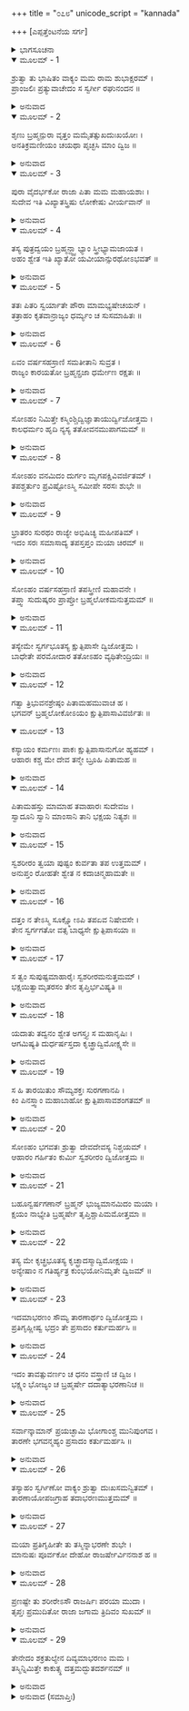 +++
title = "೦೭೮"
unicode_script = "kannada"

+++
[ಎಪ್ಪತ್ತೆಂಟನೆಯ ಸರ್ಗ]



<details><summary>ಭಾಗಸೂಚನಾ</summary>

ರಾಜಾಶ್ವೇತನು ನಿಂದ್ಯವಾದ ಆಹಾರವನ್ನು ತಿನ್ನಲು ಕಾರಣವನ್ನು ತಿಳಿಸಿದುದು, ಬ್ರಹ್ಮನ ಸಲಹೆಯಂತೆ ಆಭರಣಗಳನ್ನು ದಾನ ಮಾಡಿದ ನಂತರ ಹಸಿವು ಬಾಯಾರಿಕೆಗಳ ಸಂಕಟದಿಂದ ಶ್ವೇತರಾಜನು ಮುಕ್ತನಾದುದು
</details>

<details open><summary>ಮೂಲಮ್ - 1</summary>

ಶ್ರುತ್ವಾ ತು ಭಾಷಿತಂ ವಾಕ್ಯಂ ಮಮ ರಾಮ ಶುಭಾಕ್ಷರಮ್ ।  
ಪ್ರಾಂಜಲಿಃ ಪ್ರತ್ಯುವಾಚೇದಂ ಸ ಸ್ವರ್ಗೀ ರಘುನಂದನ ॥
</details>

<details><summary>ಅನುವಾದ</summary>

(ಅಗಸ್ತ್ಯರು ಹೇಳುತ್ತಾರೆ-) ರಘುಕುಲನಂದನ ರಾಮ! ನಾನು ಹೇಳಿದುದನ್ನು ಕೇಳಿ ಆ ಸ್ವರ್ಗೀಯ ಪುರುಷನು ಕೈಮುಗಿದು ಹೀಗೆ ಉತ್ತರಿಸಿದನು.॥1॥
</details>

<details open><summary>ಮೂಲಮ್ - 2</summary>

ಶೃಣು ಬ್ರಹ್ಮನ್ಪುರಾ ವೃತ್ತಂ ಮಮೈತತ್ಸುಖದುಃಖಯೋಃ ।  
ಅನತಿಕ್ರಮಣೀಯಂ ಚಯಥಾ ಪೃಚ್ಛಸಿ ಮಾಂ ದ್ವಿಜ ॥
</details>

<details><summary>ಅನುವಾದ</summary>

ಬ್ರಹ್ಮನ್! ನೀವು ಪ್ರಶ್ನಿಸಿದುದಕ್ಕೆ ಉತ್ತರವನ್ನು ಕೇಳಿರಿ - ನನ್ನ ಸುಖ-ದುಃಖಗಳಿಗೆ ಕಾರಣವಾದ ಮತ್ತು ಅತಿಕ್ರಮಿಸಿ ನಡೆಯಲು ಅಶಕ್ಯವಾದ ಹಿಂದಿನ ಘಟನೆಯನ್ನು ಕೇಳಿರಿ.॥2॥
</details>

<details open><summary>ಮೂಲಮ್ - 3</summary>

ಪುರಾ ವೈದರ್ಭಕೋ ರಾಜಾ ಪಿತಾ ಮಮ ಮಹಾಯಶಾಃ ।  
ಸುದೇವ ಇತಿ ವಿಖ್ಯಾತಸ್ತ್ರಿಷು ಲೋಕೇಷು ವೀರ್ಯವಾನ್ ॥
</details>

<details><summary>ಅನುವಾದ</summary>

ಹಿಂದೆ ಮಹಾಯಶೋವಂತ ನನ್ನ ತಂದೆ ಸುದೇವನೆಂಬುವರ ವಿದರ್ಭದೇಶದ ರಾಜರಾಗಿದ್ದರು. ಅವರು ಮೂರುಲೋಕಗಳಲ್ಲಿ ವಿಖ್ಯಾತ ಪರಾಕ್ರಮಿಗಳಾಗಿದ್ದರು.॥3॥
</details>

<details open><summary>ಮೂಲಮ್ - 4</summary>

ತಸ್ಯ ಪುತ್ರದ್ವಯಂ ಬ್ರಹ್ಮನ್ದ್ವ್ವಾಭ್ಯಾಂ ಸ್ತ್ರೀಭ್ಯಾಮಜಾಯತ ।  
ಅಹಂ ಶ್ವೇತ ಇತಿ ಖ್ಯಾತೋ ಯವೀಯಾನ್ಸುರಥೋಽಭವತ್ ॥
</details>

<details><summary>ಅನುವಾದ</summary>

ಬ್ರಹ್ಮನ್! ಅವರಿಗೆ ಇಬ್ಬರು ಪತ್ನಿಯರಿದ್ದು, ಅವರಲ್ಲಿ ಇಬ್ಬರು ಪುತ್ರರು ಹುಟ್ಟಿದರು. ಅದರಲ್ಲಿ ಹಿರಿಯವ ನಾನು ಶ್ವೇತನೆಂದು ಪ್ರಸಿದ್ಧನಾದೆ. ಕಿರಿಯವನ ಹೆಸರು ಸುರಥ ಎಂದಿತ್ತು.॥4॥
</details>

<details open><summary>ಮೂಲಮ್ - 5</summary>

ತತಃ ಪಿತರಿ ಸ್ವರ್ಯಾತೇ ಪೌರಾ ಮಾಮಭ್ಯಷೇಚಯನ್ ।  
ತತ್ರಾಹಂ ಕೃತವಾನ್ರಾಜ್ಯಂ ಧರ್ಮ್ಯಂ ಚ ಸುಸಮಾಹಿತಃ ॥
</details>

<details><summary>ಅನುವಾದ</summary>

ತಂದೆಯು ಸ್ವರ್ಗಸ್ಥನಾದ ಬಳಿಕ ಪ್ರಜೆಗಳು ನನಗೆ ರಾಜ್ಯದ ಪಟ್ಟ ಕಟ್ಟಿದರು. ನಾನು ಎಚ್ಚರಿಕೆಯಿಂದ ಧರ್ಮಾನುಕೂಲ ರಾಜ್ಯವಾಳಿದೆ.॥5॥
</details>

<details open><summary>ಮೂಲಮ್ - 6</summary>

ಏವಂ ವರ್ಷಸಹಸ್ರಾಣಿ ಸಮತೀತಾನಿ ಸುವ್ರತ ।  
ರಾಜ್ಯಂ ಕಾರಯತೋ ಬ್ರಹ್ಮನ್ಪ್ರಜಾ ಧರ್ಮೇಣ ರಕ್ಷತಃ ॥
</details>

<details><summary>ಅನುವಾದ</summary>

ಸುವ್ರತ ಬ್ರಹ್ಮರ್ಷಿಯೇ! ಹೀಗೆ ಧರ್ಮಪೂರ್ವಕ ಪ್ರಜೆಯನ್ನು ರಕ್ಷಿಸುತ್ತಾ ಒಂದು ಸಾವಿರ ವರ್ಷ ಕಳೆಯಿತು.॥6॥
</details>

<details open><summary>ಮೂಲಮ್ - 7</summary>

ಸೋಽಹಂ ನಿಮಿತ್ತೇ ಕಸ್ಮಿಂಶ್ಚಿದ್ವಿಜ್ಞಾತಾಯುರ್ದ್ವಿಜೋತ್ತಮ ।  
ಕಾಲಧರ್ಮಂ ಹೃದಿ ನ್ಯಸ್ಯ ತತೋವನಮುಪಾಗಮಮ್ ॥
</details>

<details><summary>ಅನುವಾದ</summary>

ದ್ವಿಜಶ್ರೇಷ್ಠನೇ! ಒಮ್ಮೆ ನನಗೆ ಯಾವುದೋ ನಿಮಿತ್ತದಿಂದ ನನ್ನ ಆಯುಸ್ಸಿನ ಕೊನೆ ಅರಿವಾಯಿತು. ನಾನು ಮೃತ್ಯು ದಿನವನ್ನು ಮನಸ್ಸಿನಲ್ಲಿಟ್ಟು ಕೊಂಡು ವನಕ್ಕೆ ತೆರಳಿದೆನು.॥7॥
</details>

<details open><summary>ಮೂಲಮ್ - 8</summary>

ಸೋಽಹಂ ವನಮಿದಂ ದುರ್ಗಂ ಮೃಗಪಕ್ಷಿವಿವರ್ಜಿತಮ್ ।  
ತಪಶ್ಚರ್ತುಂ ಪ್ರವಿಷ್ಟೋಽಸ್ಮಿ ಸಮೀಪೇ ಸರಸಃ ಶುಭೇ ॥
</details>

<details><summary>ಅನುವಾದ</summary>

ಆಗ ನಾನು ಈ ದುರ್ಗಮವನಕ್ಕೆ ಬಂದೆ. ಇದರಲ್ಲಿ ಪಶು-ಪಕ್ಷಿ ಇರಲಿಲ್ಲ. ಕಾಡಿಗೆ ಬಂದು ನಾನು ಇದೇ ಸರೋವರದ ತೀರದಲ್ಲಿ ತಪಸ್ಸಿಗೆ ಕುಳಿತು.॥8॥
</details>

<details open><summary>ಮೂಲಮ್ - 9</summary>

ಭ್ರಾತರಂ ಸುರಥಂ ರಾಜ್ಯೇ ಅಭಿಷಿಚ್ಯ ಮಹೀಪತಿಮ್ ।  
ಇದಂ ಸರಃ ಸಮಾಸಾದ್ಯ ತಪಸ್ತಪ್ತಂ ಮಯಾ ಚಿರಮ್ ॥
</details>

<details><summary>ಅನುವಾದ</summary>

ರಾಜ್ಯಕ್ಕೆ ತಮ್ಮ ಸುರಥನಿಗೆ ಪಟ್ಟ ಕಟ್ಟಿ ಈ ಸರೋವರದ ಬಳಿ ನಾನು ದೀರ್ಘಕಾಲ ತಪಸ್ಸು ಮಾಡಿದೆ.॥9॥
</details>

<details open><summary>ಮೂಲಮ್ - 10</summary>

ಸೋಽಹಂ ವರ್ಷಸಹಸ್ರಾಣಿ ತಪಸ್ತ್ರೀಣಿ ಮಹಾವನೇ ।  
ತಪ್ತ್ವಾ ಸುದುಷ್ಕರಂ ಪ್ರಾಪ್ತೋ ಬ್ರಹ್ಮಲೋಕಮನುತ್ತಮಮ್ ॥
</details>

<details><summary>ಅನುವಾದ</summary>

ಈ ವಿಶಾಲ ವನದಲ್ಲಿ ಮೂರುಸಾವಿರ ವರ್ಷಗಳವರೆಗೆ ಅತ್ಯಂತ ದುಷ್ಕರ ತಪಸ್ಸು ಮಾಡಿ ನಾನು ಪರಮೋತ್ತಮ ಬ್ರಹ್ಮಲೋಕವನ್ನು ಪಡೆದೆ.॥10॥
</details>

<details open><summary>ಮೂಲಮ್ - 11</summary>

ತಸ್ಯೇಮೇ ಸ್ವರ್ಗಭೂತಸ್ಯ ಕ್ಷುತ್ಪಿಪಾಸೇ ದ್ವಿಜೋತ್ತಮ ।  
ಬಾಧೇತೇ ಪರಮೋದಾರ ತತೋಽಹಂ ವ್ಯಥಿತೇಂದ್ರಿಯಃ ॥
</details>

<details><summary>ಅನುವಾದ</summary>

ಪರಮೋದಾರ ದ್ವಿಜಶ್ರೇಷ್ಠರೇ! ಬ್ರಹ್ಮಲೋಕಕ್ಕೆ ಹೋದ ಬಳಿಕವೂ ನನಗೆ ಹಸಿವು-ಬಾಯಾರಿಕೆ ಸತಾಯಿಸುತ್ತಿದ್ದವು. ಅಂದರಿಂದ ನನ್ನ ಎಲ್ಲ ಇಂದ್ರಿಯಗಳು ಶಿಥಿಲವಾದವು.॥11॥
</details>

<details open><summary>ಮೂಲಮ್ - 12</summary>

ಗತ್ವಾ ತ್ರಿಭುವನಶ್ರೇಷ್ಠಂ ಪಿತಾಮಹಮುವಾಚ ಹ ।  
ಭಗವನ್ ಬ್ರಹ್ಮಲೋಕೋಽಯಂ ಕ್ಷುತ್ಪಿಪಾಸಾವಿವರ್ಜಿತಃ ॥
</details>

<details open><summary>ಮೂಲಮ್ - 13</summary>

ಕಸ್ಯಾಯಂ ಕರ್ಮಣಃ ಪಾಕಃ ಕ್ಷುತ್ಪಿಪಾಸಾನುಗೋ ಹ್ಯಹಮ್ ।  
ಆಹಾರಃ ಕಶ್ಚ ಮೇ ದೇವ ತನ್ಮೇ ಬ್ರೂಹಿ ಪಿತಾಮಹ ॥
</details>

<details><summary>ಅನುವಾದ</summary>

ಒಂದು ದಿನ ತ್ರಿಭುವನಶ್ರೇಷ್ಠ ಭಗವಾನ್ ಬ್ರಹ್ಮದೇವರಲ್ಲಿ ಕೇಳಿದೆ - ಸ್ವಾಮಿ! ಈ ಬ್ರಹ್ಮಲೋಕವು ಹಸಿವು-ಬಾಯಾರಿಕೆಗಳಿಂದ ರಹಿತವಾಗಿದ್ದರೂ ಇಲ್ಲಿಯೂ ಇದು ನನ್ನ ಬೆನ್ನು ಬಿಡುವುದಿಲ್ಲ. ಇದು ನನ್ನ ಯಾವ ಕರ್ಮದ ಫಲವಾಗಿದೆ? ಪಿತಾಮಹನೇ! ನನ್ನ ಆಹಾರವೇನೆಂದು ತಿಳಿಸಿರಿ.॥12-13॥
</details>

<details open><summary>ಮೂಲಮ್ - 14</summary>

ಪಿತಾಮಹಸ್ತು ಮಾಮಾಹ ತವಾಹಾರಃ ಸುದೇವಜ ।  
ಸ್ವಾದೂನಿ ಸ್ವಾನಿ ಮಾಂಸಾನಿ ತಾನಿ ಭಕ್ಷಯ ನಿತ್ಯಶಃ ॥
</details>

<details><summary>ಅನುವಾದ</summary>

ಇದನ್ನು ಕೇಳಿ ಬ್ರಹ್ಮದೇವರು ಹೇಳಿದರು - ಸುದೇವ ನಂದನ! ನೀನು ಮರ್ತ್ಯಲೋಕದಲ್ಲಿ ಇರುವ ನಿನ್ನದೇ ಶರೀರದ ಸುಸ್ವಾದು ಮಾಂಸವನ್ನು  ಪ್ರತಿದಿನ ತಿನ್ನು; ಇದೇ ನಿನ್ನ ಆಹಾರವಾಗಿದೆ.॥14॥
</details>

<details open><summary>ಮೂಲಮ್ - 15</summary>

ಸ್ವಶರೀರಂ ತ್ವಯಾ ಪುಷ್ಟಂ ಕುರ್ವತಾ ತಪ ಉತ್ತಮಮ್ ।  
ಅನುಪ್ತಂ ರೋಹತೇ ಶ್ವೇತ ನ ಕದಾಚಿನ್ಮಹಾಮತೇ ॥
</details>

<details><summary>ಅನುವಾದ</summary>

ಶ್ವೇತನೇ! ನೀನು ಉತ್ತಮ ತಪಸ್ಸು ಮಾಡುತ್ತಾ ಕೇವಲ ತನ್ನ ಶರೀರವನ್ನೇ ಪೋಷಿಸಿದೆ. ಮಹಾಮತೇ! ದಾನರೂಪೀ ಬೀಜ ಬಿತ್ತದೆ ಎಲ್ಲಿಯೂ ಯಾವುದೇ ಭೋಜ್ಯಪದಾರ್ಥ ಸಿಗುವುದಿಲ್ಲ.॥15॥
</details>

<details open><summary>ಮೂಲಮ್ - 16</summary>

ದತ್ತಂ ನ ತೇಽಸ್ಮಿ ಸೂಕ್ಷ್ಮೋಽಪಿ ತಪಏವ ನಿಷೇವಸೇ ।  
ತೇನ ಸ್ವರ್ಗಗತೋ ವತ್ಸ ಬಾಧ್ಯಸೇ ಕ್ಷುತ್ಪಿಪಾಸಯಾ ॥
</details>

<details><summary>ಅನುವಾದ</summary>

ನೀನು ದೇವತೆಗಳಿಗೆ, ಪಿತೃಗಳಿಗೆ, ಅತಿಥಿಗಳಿಗೆ ಎಂದೂ ಏನನ್ನೂ ದಾನ ಮಾಡಿದುದು ಕಂಡು ಬರುವುದಿಲ್ಲ. ನೀನು ಕೇವಲ ತಪಸ್ಸನ್ನೇ ಮಾಡುತ್ತಿದ್ದೆ. ವತ್ಸ! ಅದರಿಂದ ಬ್ರಹ್ಮಲೋಕಕ್ಕೆ ಬಂದರೂ ಹಸಿವು-ಬಾಯಾರಿಕೆಯಿಂದ ಪೀಡಿತನಾಗಿರುವೆ.॥16॥
</details>

<details open><summary>ಮೂಲಮ್ - 17</summary>

ಸ ತ್ವಂ ಸುಪುಷ್ಟಮಾಹಾರೈಃ ಸ್ವಶರೀರಮನುತ್ತಮಮ್ ।  
ಭಕ್ಷಯಿತ್ವಾಮೃತರಸಂ ತೇನ ತೃಪ್ತಿರ್ಭವಿಷ್ಯತಿ ॥
</details>

<details><summary>ಅನುವಾದ</summary>

ನಾನಾ ರೀತಿಯ ಆಹಾರದಿಂದ ಪೋಷಿಸಲ್ಪಟ್ಟ ನಿನ್ನ ಈ ಪರಮೋತ್ತಮ ಶರೀರ ಅಮೃತರಸದಿಂದ ಕೂಡಿರುವುದು. ಅದನ್ನೇ ತಿನ್ನುವುದರಿಂದ ನಿನ್ನ ಕ್ಷುಧೆ-ತೃಷೆ ನಿವಾರಣವಾಗುವುದು.॥17॥
</details>

<details open><summary>ಮೂಲಮ್ - 18</summary>

ಯದಾತು ತದ್ವನಂ ಶ್ವೇತ ಅಗಸ್ತ್ಯಃ ಸ ಮಹಾನೃಷಿಃ ।  
ಆಗಮಿಷ್ಯತಿ ದುರ್ಧರ್ಷಸ್ತದಾ ಕೃಚ್ಛ್ರಾದ್ವಿಮೋಕ್ಷ್ಯಸೇ ॥
</details>

<details><summary>ಅನುವಾದ</summary>

ಶ್ವೇತ! ಆ ವನದಲ್ಲಿ ದುರ್ಧರ್ಷ ಮಹರ್ಷಿ ಅಗಸ್ತ್ಯರು ಆಗಮಿಸಿದಾಗ ನೀನು ಈ ಕಷ್ಟದಿಂದ ಬಿಡುಗಡೆ ಹೊಂದುವೆ.॥18॥
</details>

<details open><summary>ಮೂಲಮ್ - 19</summary>

ಸ ಹಿ ತಾರಯಿತುಂ ಸೌಮ್ಯಶಕ್ತಃ ಸುರಗಣಾನಪಿ ।  
ಕಿಂ ಪಿನಸ್ತ್ವಾಂ ಮಹಾಬಾಹೋ ಕ್ಷುತ್ಪಿಪಾಸಾವಶಂಗತಮ್ ॥
</details>

<details><summary>ಅನುವಾದ</summary>

ಸೌಮ್ಯ! ಮಹಾಬಾಹೋ! ಅವರು ದೇವತೆಗಳನ್ನು ಉದ್ಧರಿಸಲು ಸಮರ್ಥರಾಗಿದ್ದಾರೆ. ಹಾಗಿರುವಾಗ ಹಸಿವು- ಬಾಯಾರಿಕೆಯ ವಶನಾದ ನಿನ್ನಂತಹ ಪುರುಷನನ್ನು ಸಂಕಟದಿಂದ ಬಿಡಿಸುವುದು ಯಾವ ದೊಡ್ಡ ಮಾತು.॥19॥
</details>

<details open><summary>ಮೂಲಮ್ - 20</summary>

ಸೋಽಹಂ ಭಗವತಃ ಶ್ರುತ್ವಾ ದೇವದೇವಸ್ಯ ನಿಶ್ಚಯಮ್ ।  
ಆಹಾರಂ ಗರ್ಹಿತಂ ಕುರ್ಮಿ ಸ್ವಶರೀರಂ ದ್ವಿಜೋತ್ತಮ ॥
</details>

<details><summary>ಅನುವಾದ</summary>

ದ್ವಿಜಶ್ರೇಷ್ಠರೇ! ದೇವಾಧಿದೇವ ಭಗವಾನ್ ಬ್ರಹ್ಮದೇವರ ಈ ನಿಶ್ಚಯವನ್ನು ಕೇಳಿ ನಾನು ತನ್ನ ಶರೀರದ್ದೇ ನಿಂದಿತ ಆಹಾರ ಸ್ವೀಕರಿಸುತ್ತಾ ಇದ್ದೇನೆ.॥20॥
</details>

<details open><summary>ಮೂಲಮ್ - 21</summary>

ಬಹೂನ್ವರ್ಷಗಣಾನ್ ಬ್ರಹ್ಮನ್ ಭುಜ್ಯಮಾನಮಿದಂ ಮಯಾ ।  
ಕ್ಷಯಂ ನಾಭ್ಯೇತಿ ಬ್ರಹ್ಮರ್ಷೇ ತೃಪ್ತಿಶ್ಚಾಪಿಮಮೋತ್ತಮಾ ॥
</details>

<details><summary>ಅನುವಾದ</summary>

ಬ್ರಹ್ಮರ್ಷಿಯೇ! ಬಹಳ ವರ್ಷಗಳಿಂದ ನಾನು ಉಪಯೋಗಿಸುತ್ತಿದ್ದರೂ ಈ ಶರೀರ ನಾಶವಾಗಲಿಲ್ಲ, ಅದರಿಂದ ನನಗೆ ಪೂರ್ಣ ತೃಪ್ತಿಯಾಗುತ್ತದೆ.॥21॥
</details>

<details open><summary>ಮೂಲಮ್ - 22</summary>

ತಸ್ಯ ಮೇ ಕೃಚ್ಛ್ರಭೂತಸ್ಯ ಕೃಚ್ಛ್ರಾದಸ್ಮಾದ್ವಿಮೋಕ್ಷಯ ।  
ಅನ್ಯೇಷಾಂ ನ ಗತಿರ್ಹ್ಯತ್ರ ಕುಂಭಯೋನಿಮೃತೇ ದ್ವಿಜಮ್ ॥
</details>

<details><summary>ಅನುವಾದ</summary>

ಮುನಿಗಳೇ! ಹೀಗೆ ನಾನು ಸಂಕಟದಲ್ಲಿ ಬಿದ್ದಿರುವೆನು. ನಿಮ್ಮನ್ನು ಇಂದು ನೋಡಿದೆ, ಅದಕ್ಕಾಗಿ ಈ ಕಷ್ಟದಿಂದ ನನ್ನನ್ನು ಉದ್ಧರಿಸಿರಿ. ನಿಮ್ಮಂತಹ ಬ್ರಹ್ಮರ್ಷಿ ಕುಂಭಜರಲ್ಲದೆ ಇತರರು ಈ ನಿರ್ಜನ ವನಕ್ಕೆ ಬರಲಾರರು. ಇದರಿಂದ ನೀವೇ ಖಂಡಿತವಾಗಿ ಕುಂಭಜ ಅಗಸ್ತ್ಯರಾಗಿರುವಿರಿ.॥22॥
</details>

<details open><summary>ಮೂಲಮ್ - 23</summary>

ಇದಮಾಭರಣಂ ಸೌಮ್ಯ ತಾರಣಾರ್ಥಂ ದ್ವಿಜೋತ್ತಮ ।  
ಪ್ರತಿಗೃಹ್ಣೀಷ್ವ ಭದ್ರಂ ತೇ ಪ್ರಸಾದಂ ಕರ್ತುಮರ್ಹಸಿ ॥
</details>

<details><summary>ಅನುವಾದ</summary>

ಸೌಮ್ಯ! ವಿಪ್ರವರರೇ! ನಿಮಗೆ ಮಂಗಳವಾಗಲೀ. ನೀವು ನನ್ನ ಉದ್ಧಾರ ಮಾಡುವುದಕ್ಕಾಗಿ ಈ ಆಭೂಷಣವನ್ನು ಸ್ವೀಕರಿಸಿರಿ ಹಾಗೂ ನಿಮ್ಮ ಕೃಪಾಪ್ರಸಾದ ನನಗೆ ಕರುಣಿಸಿರಿ.॥23॥
</details>

<details open><summary>ಮೂಲಮ್ - 24</summary>

ಇದಂ ತಾವತ್ಸುವರ್ಣಂ ಚ ಧನಂ ವಸ್ತ್ರಾಣಿ ಚ ದ್ವಿಜ ।  
ಭಕ್ಷ್ಯಂ ಭೋಜ್ಯಂ ಚ ಬ್ರಹ್ಮರ್ಷೇ ದದಾತ್ಯಾಭರಣಾನಿಚ ॥
</details>

<details><summary>ಅನುವಾದ</summary>

ಬ್ರಹ್ಮರ್ಷಿಯೇ! ಈ ದಿವ್ಯ ಆಭೂಷಣವು ಸುವರ್ಣ, ಧನ, ವಸ್ತ್ರ, ಭಕ್ಷ್ಯ-ಭೋಜ್ಯ ಹಾಗೂ ಇತರ ನಾನಾ ಪ್ರಕಾರದ ಆಭರಣಗಳನ್ನು ಕೊಡುತ್ತದೆ.॥24॥
</details>

<details open><summary>ಮೂಲಮ್ - 25</summary>

ಸರ್ವಾನ್ಕಾಮಾನ್ ಪ್ರಯಚ್ಛಾಮಿ ಭೋಗಾಂಶ್ಚ ಮುನಿಪುಂಗವ ।  
ತಾರಣೇ ಭಗವನ್ಮಹ್ಯಂ ಪ್ರಸಾದಂ ಕರ್ತುಮರ್ಹಸಿ ॥
</details>

<details><summary>ಅನುವಾದ</summary>

ಮುನಿಶ್ರೇಷ್ಠರೇ! ಈ ಭೂಷಣದ ಮೂಲಕ ನಾನು ಸಮಸ್ತ ಕಾಮನೆಗಳನ್ನು, ಭೋಗಗಳನ್ನು ಕೊಡುತ್ತಾ ಇದ್ದೇನೆ. ಪೂಜ್ಯರೇ! ನನ್ನ ಉದ್ಧಾರಕ್ಕಾಗಿ ನೀವು ನನ್ನ ಮೇಲೆ ಕೃಪೆ ಮಾಡಿರಿ.॥25॥
</details>

<details open><summary>ಮೂಲಮ್ - 26</summary>

ತಸ್ಯಾಹಂ ಸ್ವರ್ಗಿಣೋ ವಾಕ್ಯಂ ಶ್ರುತ್ವಾ ದುಃಖಸಮನ್ವಿತಮ್ ।  
ತಾರಣಾಯೋಪಜಗ್ರಾಹ ತದಾಭರಣಮುತ್ತಮಮ್ ॥
</details>

<details><summary>ಅನುವಾದ</summary>

ಸ್ವರ್ಗೀಯ ರಾಜಾ ಶ್ವೇತನ ಈ ದುಃಖ ತುಂಬಿದ ಮಾತನ್ನು ಕೇಳಿ, ನಾನು ಅವನನ್ನು ಉದ್ಧರಿಸಲು ಆ ಉತ್ತಮ ಆಭೂಷಣವನ್ನು ಪಡೆದೆ.॥26॥
</details>

<details open><summary>ಮೂಲಮ್ - 27</summary>

ಮಯಾ ಪ್ರತಿಗೃಹೀತೇ ತು ತಸ್ಮಿನ್ನಾಭರಣೇ ಶುಭೇ ।  
ಮಾನುಷಃ ಪೂರ್ವಕೋ ದೇಹೋ ರಾಜರ್ಷೇರ್ವಿನನಾಶ ಹ ॥
</details>

<details><summary>ಅನುವಾದ</summary>

ನಾನು ಆ ಶುಭ ಆಭೂಷಣದ ದಾನ ಸ್ವೀಕರಿಸುತ್ತಲೇ ರಾಜರ್ಷಿ ಶ್ವೇತನ ಆ ಹಿಂದಿನ ಶರೀರ (ಶವ) ಕಣ್ಮರೆಯಾಯಿತು.॥27॥
</details>

<details open><summary>ಮೂಲಮ್ - 28</summary>

ಪ್ರಣಷ್ಟೇ ತು ಶರೀರೇಽಸೌ ರಾಜರ್ಷಿಃ ಪರಯಾ ಮುದಾ ।  
ತೃಪ್ತಃ ಪ್ರಮುದಿತೋ ರಾಜಾ ಜಗಾಮ ತ್ರಿದಿವಂ ಸುಖಮ್ ॥
</details>

<details><summary>ಅನುವಾದ</summary>

ಆ ಶರೀರವು ಅದೃಶ್ಯವಾದಾಗ ರಾಜರ್ಷಿ ಶ್ವೇತನು ಪರಮಾ ನಂದದಿಂದ ತೃಪ್ತನಾಗಿ ಪ್ರಸನ್ನತೆಯಿಂದ ಸುಖಮಯ ಬ್ರಹ್ಮಲೋಕಕ್ಕೆ ತೆರಳಿದನು.॥28॥
</details>

<details open><summary>ಮೂಲಮ್ - 29</summary>

ತೇನೇದಂ ಶಕ್ರತುಲ್ಯೇನ ದಿವ್ಯಮಾಭರಣಂ ಮಮ ।  
ತಸ್ಮಿನ್ನಿಮಿತ್ತೇ ಕಾಕುತ್ಸ್ಥ ದತ್ತಮದ್ಭುತದರ್ಶನಮ್ ॥
</details>

<details><summary>ಅನುವಾದ</summary>

ಕಾಕುತ್ಸ್ಥ! ಆ ಇಂದ್ರತುಲ್ಯ ತೇಜಸ್ವೀ ರಾಜಾಶ್ರೇತನು ಆ ಹಸಿವು-ಬಾಯಾರಿಕೆಯ ನಿವಾರಣರೂಪೀ ಹಿಂದಿನ ಕಾರಣದಿಂದ ಅದ್ಭುತವಾಗಿ ಕಂಡುಬರುವ ಈ ಆಭೂಷಣವನ್ನು ನನಗೆ ಕೊಟ್ಟಿದ್ದನು.॥29॥
</details>

<details><summary>ಅನುವಾದ (ಸಮಾಪ್ತಿಃ)</summary>

ಶ್ರೀವಾಲ್ಮೀಕಿ ವಿರಚಿತ ಆರ್ಷರಾಮಾಯಣ ಆದಿಕಾವ್ಯದ ಉತ್ತರ ಕಾಂಡದಲ್ಲಿ ಎಪ್ಪತ್ತೆಂಟನೆಯ ಸರ್ಗ ಪೂರ್ಣವಾಯಿತು. ॥78॥
</details>
